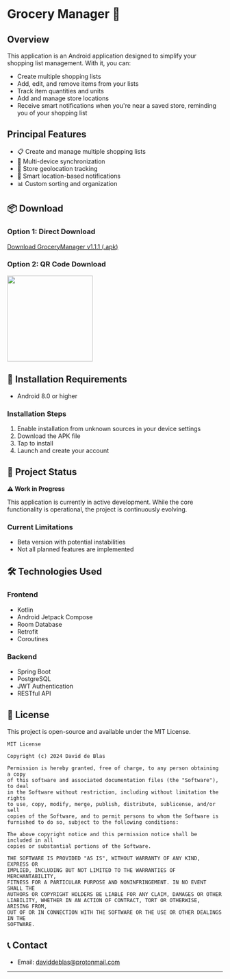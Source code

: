 # Grocery Manager 🛒

## Overview

This application is an Android application designed to simplify your shopping list management. With it, you can:
- Create multiple shopping lists
- Add, edit, and remove items from your lists
- Track item quantities and units
- Add and manage store locations
- Receive smart notifications when you're near a saved store, reminding you of your shopping list

## Principal Features
- 📋 Create and manage multiple shopping lists
- 🔄 Multi-device synchronization
- 📍 Store geolocation tracking
- 🔔 Smart location-based notifications
- 📊 Custom sorting and organization

## 📦 Download

### Option 1: Direct Download

[Download GroceryManager v1.1.1 (.apk)](https://github.com/daviddeblas/Grocery-Manager/releases/download/v1.1.1/GroceryManager-v1.1.1.apk)

### Option 2: QR Code Download

<img src="docs/qr-code .png" width="200" height="200">

## 📱 Installation Requirements

- Android 8.0 or higher

### Installation Steps

1. Enable installation from unknown sources in your device settings
2. Download the APK file
3. Tap to install
4. Launch and create your account

## 🚧 Project Status

**⚠️ Work in Progress**

This application is currently in active development. While the core functionality is operational,
the project is continuously evolving.

### Current Limitations
- Beta version with potential instabilities
- Not all planned features are implemented

## 🛠 Technologies Used

### Frontend
- Kotlin
- Android Jetpack Compose
- Room Database
- Retrofit
- Coroutines

### Backend
- Spring Boot
- PostgreSQL
- JWT Authentication
- RESTful API

## 📄 License

This project is open-source and available under the MIT License.

```
MIT License

Copyright (c) 2024 David de Blas

Permission is hereby granted, free of charge, to any person obtaining a copy
of this software and associated documentation files (the "Software"), to deal
in the Software without restriction, including without limitation the rights
to use, copy, modify, merge, publish, distribute, sublicense, and/or sell
copies of the Software, and to permit persons to whom the Software is
furnished to do so, subject to the following conditions:

The above copyright notice and this permission notice shall be included in all
copies or substantial portions of the Software.

THE SOFTWARE IS PROVIDED "AS IS", WITHOUT WARRANTY OF ANY KIND, EXPRESS OR
IMPLIED, INCLUDING BUT NOT LIMITED TO THE WARRANTIES OF MERCHANTABILITY,
FITNESS FOR A PARTICULAR PURPOSE AND NONINFRINGEMENT. IN NO EVENT SHALL THE
AUTHORS OR COPYRIGHT HOLDERS BE LIABLE FOR ANY CLAIM, DAMAGES OR OTHER
LIABILITY, WHETHER IN AN ACTION OF CONTRACT, TORT OR OTHERWISE, ARISING FROM,
OUT OF OR IN CONNECTION WITH THE SOFTWARE OR THE USE OR OTHER DEALINGS IN THE
SOFTWARE.
```

## 📞 Contact
- Email: daviddeblas@protonmail.com

---
